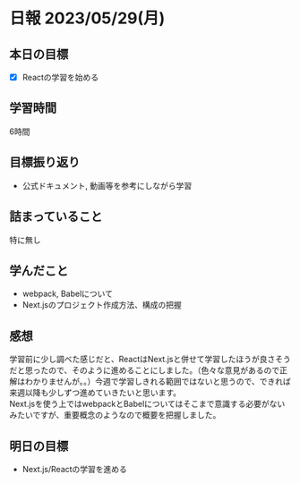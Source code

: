 # 日報 2023/05/29(月)

## 本日の目標
- [x] Reactの学習を始める

## 学習時間
6時間

## 目標振り返り
- 公式ドキュメント, 動画等を参考にしながら学習

## 詰まっていること
特に無し

## 学んだこと
- webpack, Babelについて
- Next.jsのプロジェクト作成方法、構成の把握

## 感想
学習前に少し調べた感じだと、ReactはNext.jsと併せて学習したほうが良さそうだと思ったので、そのように進めることにしました。（色々な意見があるので正解はわかりませんが。。）今週で学習しきれる範囲ではないと思うので、できれば来週以降も少しずつ進めていきたいと思います。  
Next.jsを使う上ではwebpackとBabelについてはそこまで意識する必要がないみたいですが、重要概念のようなので概要を把握しました。

## 明日の目標
- Next.js/Reactの学習を進める
